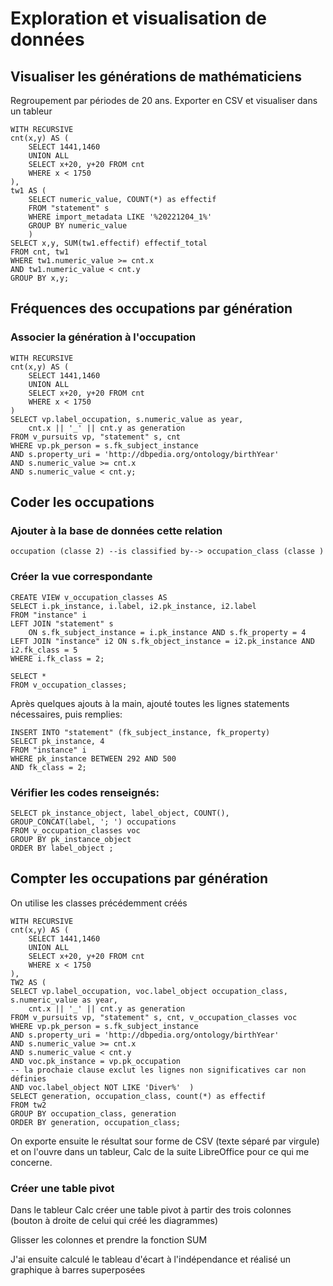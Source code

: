 # Exploration et visualisation de données


## Visualiser les générations de mathématiciens

Regroupement par périodes de 20 ans.
Exporter en CSV et visualiser dans un tableur

    WITH RECURSIVE
    cnt(x,y) AS (
        SELECT 1441,1460
        UNION ALL
        SELECT x+20, y+20 FROM cnt
        WHERE x < 1750
    ),
    tw1 AS (
        SELECT numeric_value, COUNT(*) as effectif
        FROM "statement" s 
        WHERE import_metadata LIKE '%20221204_1%'
        GROUP BY numeric_value 
        )
    SELECT x,y, SUM(tw1.effectif) effectif_total 
    FROM cnt, tw1
    WHERE tw1.numeric_value >= cnt.x 
    AND tw1.numeric_value < cnt.y
    GROUP BY x,y;


## Fréquences des occupations par génération

### Associer la génération à l'occupation

    WITH RECURSIVE
    cnt(x,y) AS (
        SELECT 1441,1460
        UNION ALL
        SELECT x+20, y+20 FROM cnt
        WHERE x < 1750
    )
    SELECT vp.label_occupation, s.numeric_value as year, 
        cnt.x || '_' || cnt.y as generation
    FROM v_pursuits vp, "statement" s, cnt
    WHERE vp.pk_person = s.fk_subject_instance 
    AND s.property_uri = 'http://dbpedia.org/ontology/birthYear'
    AND s.numeric_value >= cnt.x 
    AND s.numeric_value < cnt.y;

## Coder les occupations

### Ajouter à la base de données cette relation

    occupation (classe 2) --is classified by--> occupation_class (classe )

### Créer la vue correspondante

    CREATE VIEW v_occupation_classes AS
    SELECT i.pk_instance, i.label, i2.pk_instance, i2.label 
    FROM "instance" i 
    LEFT JOIN "statement" s 
        ON s.fk_subject_instance = i.pk_instance AND s.fk_property = 4 
    LEFT JOIN "instance" i2 ON s.fk_object_instance = i2.pk_instance AND i2.fk_class = 5 
    WHERE i.fk_class = 2;

    SELECT *
    FROM v_occupation_classes;

Après quelques ajouts à la main, ajouté toutes les lignes statements nécessaires, puis remplies:

    INSERT INTO "statement" (fk_subject_instance, fk_property)
    SELECT pk_instance, 4
    FROM "instance" i 
    WHERE pk_instance BETWEEN 292 AND 500
    AND fk_class = 2;

### Vérifier les codes renseignés:

    SELECT pk_instance_object, label_object, COUNT(), 
	GROUP_CONCAT(label, '; ') occupations
    FROM v_occupation_classes voc 
    GROUP BY pk_instance_object
    ORDER BY label_object ;

## Compter les occupations par génération

On utilise les classes précédemment créés

    WITH RECURSIVE
    cnt(x,y) AS (
        SELECT 1441,1460
        UNION ALL
        SELECT x+20, y+20 FROM cnt
        WHERE x < 1750
    ),
    TW2 AS (
    SELECT vp.label_occupation, voc.label_object occupation_class, s.numeric_value as year, 
        cnt.x || '_' || cnt.y as generation
    FROM v_pursuits vp, "statement" s, cnt, v_occupation_classes voc 
    WHERE vp.pk_person = s.fk_subject_instance 
    AND s.property_uri = 'http://dbpedia.org/ontology/birthYear'
    AND s.numeric_value >= cnt.x 
    AND s.numeric_value < cnt.y
    AND voc.pk_instance = vp.pk_occupation
    -- la prochaie clause exclut les lignes non significatives car non définies
    AND voc.label_object NOT LIKE 'Diver%'	)
    SELECT generation, occupation_class, count(*) as effectif
    FROM tw2
    GROUP BY occupation_class, generation
    ORDER BY generation, occupation_class;

On exporte ensuite le résultat sour forme de CSV (texte séparé par virgule) et on l'ouvre dans un tableur, Calc de la suite LibreOffice pour ce qui me concerne.

### Créer une table pivot

Dans le tableur Calc créer une table pivot à partir des trois colonnes (bouton à droite de celui qui créé les diagrammes)

Glisser les colonnes et prendre la fonction SUM

J'ai ensuite calculé le tableau d'écart à l'indépendance et réalisé un graphique à barres superposées


